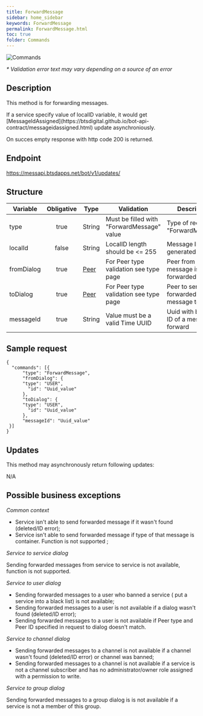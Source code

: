 ```yaml
---
title: ForwardMessage
sidebar: home_sidebar
keywords: ForwardMessage
permalink: ForwardMessage.html
toc: true
folder: Commands
---
```


![Commands](images/ForwardMessage.png "ForwardMessage")
<p>
<i>* Validation error text may vary depending on a source of an error</i>
</p>

## Description

<p> This method is for forwarding messages.
</p>
If a service specify value of localID variable, it would get [MessageIdAssigned](https://btsdigital.github.io/bot-api-contract/messageidassigned.html) update asynchroniously.
<p> On succes empty response with http code 200 is returned.
</p>

## Endpoint

https://messapi.btsdapps.net/bot/v1/updates/

## Structure

| Variable  | Obligative  | Type| Validation| Description
|---|:---:|---|---|---|
| type | true | String | Must be filled with "ForwardMessage" value |Type of request "ForwardMessage" |
| localId | false |  String |LocalID length should be <= 255  | Message ID generated by Bot  |
| fromDialog  | true |  [Peer](https://btsdigital.github.io/bot-api-contract/peer.html) | For Peer type validation see type page| Peer from which message is forwarded |
| toDialog  | true |  [Peer](https://btsdigital.github.io/bot-api-contract/peer.html) | For Peer type validation see type page| Peer to send forwarded message to |
| messageId | true |  String |Value must be a valid Time UUID  | Uuid with backend ID of a message to forward  |


## Sample request

```
{
  "commands": [{
      "type": "ForwardMessage",
      "fromDialog": {
      "type": "USER",
        "id": "Uuid_value"
      },
      "toDialog": {
      "type": "USER",
        "id": "Uuid_value"
      },
      "messageId": "Uuid_value"
 }]
}
```

## Updates

<p>This method may asynchronously return following updates:
</p>

N/A

## Possible business exceptions

<i>Common context </i>
<p>
<ul>
    <li>Service isn't able to send forwarded message if it wasn't found (deleted/ID error);</li>
    <li>Service isn't able to send forwarded message if type of that message is container. Function is not supported ;</li>
</ul>
</p>
<i>Service to service dialog
</i>
<p>Sending forwarded messages from service to service is not available, function is not supported.
</p>
<i>Service to user dialog
</i>
<p>
<ul>
<li>Sending forwarded messages to a user who banned a service ( put a service into a black list) is not available;
</li>
<li>Sending forwarded messages to a user is not available if a dialog wasn't found (deleted/ID error);
</li>
<li> Sending forwarded messages to a user is not available if Peer type and Peer ID specified in request to dialog doesn't match.
</li>
</ul>  
</p>
<i>Service to channel dialog
</i>
<p>
<ul>
  <li> Sending forwarded messages to a channel is not available if a channel wasn't found (deleted/ID error) or channel was banned;
  </li>
  <li>Sending forwarded messages to a channel is not available if a service is not a channel subscriber and has no administrator/owner role assigned with a permission to write.
  </li>
</ul>
</p>
<i>Service to group dialog
</i>
<p>
Sending forwarded messages to a group dialog is is not available if a service is not a member of this group.
</p>

